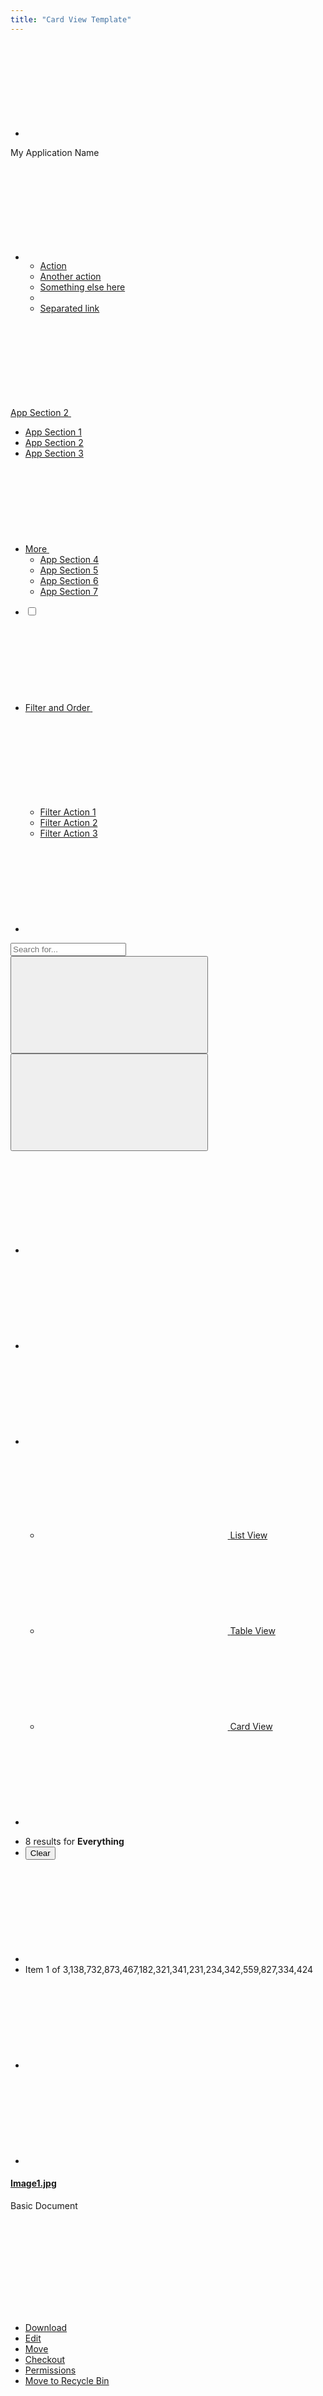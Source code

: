 ```yaml
---
title: "Card View Template"
---
```


<nav class="application-bar application-bar-dark navbar navbar-expand-md">
	<div class="container-fluid container-fluid-max-xl">
		<ul class="navbar-nav">
			<li class="nav-item">
				<a class="nav-link nav-link-monospaced" href="#1">
					<svg class="lexicon-icon lexicon-icon-product-menu-closed" focusable="false" role="presentation">
						<use href="/images/icons/icons.svg#product-menu-closed" />
					</svg>
				</a>
			</li>
		</ul>
		<div class="navbar-title navbar-text-truncate">My Application Name</div>
		<ul class="navbar-nav">
			<li class="dropdown nav-item">
				<a aria-expanded="false" aria-haspopup="true" class="dropdown-toggle nav-link nav-link-monospaced" data-toggle="dropdown" href="#1" role="button">
					<svg class="lexicon-icon lexicon-icon-ellipsis-v" focusable="false" role="presentation">
						<use href="/images/icons/icons.svg#ellipsis-v" />
					</svg>
				</a>
				<ul aria-labelledby="navbarDropdownMenuLink" class="dropdown-menu dropdown-menu-right">
					<li><a class="dropdown-item" href="#1">Action</a></li>
					<li><a class="dropdown-item" href="#1">Another action</a></li>
					<li><a class="dropdown-item" href="#1">Something else here</a></li>
					<li class="dropdown-divider"></li>
					<li><a class="dropdown-item" href="#1">Separated link</a></li>
				</ul>
			</li>
		</ul>
	</div>
</nav>

<nav class="navbar navbar-collapse-absolute navbar-expand-md navbar-underline navigation-bar navigation-bar-secondary">
	<div class="container-fluid container-fluid-max-xl">
		<a aria-controls="navigationBarCollapse01" aria-expanded="false" aria-label="Toggle navigation" class="collapsed navbar-toggler navbar-toggler-link" data-toggle="collapse" href="#navigationBarCollapse01" role="button">
			<span class="navbar-text-truncate">App Section 2</span>
			<svg class="lexicon-icon lexicon-icon-caret-bottom" focusable="false" role="presentation">
				<use href="/images/icons/icons.svg#caret-bottom" />
			</svg>
		</a>
		<div class="collapse navbar-collapse" id="navigationBarCollapse01">
			<div class="container-fluid container-fluid-max-xl">
				<ul class="navbar-nav">
					<li class="nav-item">
						<a class="nav-link" href="#1">
							<span class="navbar-text-truncate">App Section 1</span>
						</a>
					</li>
					<li aria-label="Current Page" class="nav-item">
						<a class="active nav-link" href="#1">
							<span class="navbar-text-truncate">App Section 2</span>
						</a>
					</li>
					<li class="nav-item">
						<a class="nav-link" href="#1">
							<span class="navbar-text-truncate">App Section 3</span>
						</a>
					</li>
					<li class="dropdown nav-item show-dropdown-on-collapse">
						<a aria-expanded="false" aria-haspopup="true" class="dropdown-toggle nav-link" data-toggle="dropdown" href="#1" role="button">
							<span class="navbar-text-truncate">More</span>
							<svg class="lexicon-icon lexicon-icon-caret-bottom" focusable="false" role="presentation">
								<use href="/images/icons/icons.svg#caret-bottom" />
							</svg>
						</a>
						<ul aria-labelledby="" class="dropdown-menu">
							<li><a class="dropdown-item" href="#1">App Section 4</a></li>
							<li><a class="dropdown-item" href="#1">App Section 5</a></li>
							<li><a class="dropdown-item" href="#1">App Section 6</a></li>
							<li><a class="dropdown-item" href="#1">App Section 7</a></li>
						</ul>
					</li>
				</ul>
			</div>
		</div>
	</div>
</nav>

<nav class="management-bar management-bar-light navbar navbar-expand-md">
	<div class="container-fluid container-fluid-max-xl">
		<ul class="navbar-nav">
			<li class="nav-item">
				<div class="custom-control custom-checkbox">
					<label>
						<input class="custom-control-input" type="checkbox"/>
						<span class="custom-control-label"></span>
					</label>
				</div>
			</li>
			<li class="dropdown nav-item">
				<a aria-expanded="false" class="dropdown-toggle nav-link navbar-breakpoint-down-d-none" data-toggle="dropdown" href="#1" role="button">
					<span class="navbar-text-truncate">Filter and Order</span>
					<svg class="lexicon-icon lexicon-icon-caret-bottom" focusable="false" role="presentation">
						<use href="/images/icons/icons.svg#caret-bottom" />
					</svg>
				</a>
				<a aria-expanded="false" class="nav-link nav-link-monospaced dropdown-toggle navbar-breakpoint-d-none" data-toggle="dropdown" href="#1" role="button">
					<svg class="lexicon-icon lexicon-icon-filter" focusable="false" role="presentation">
						<use href="/images/icons/icons.svg#filter" />
					</svg>
				</a>
				<ul class="dropdown-menu" role="menu">
					<li><a class="dropdown-item" href="#1">Filter Action 1</a></li>
					<li><a class="dropdown-item" href="#1">Filter Action 2</a></li>
					<li><a class="dropdown-item" href="#1">Filter Action 3</a></li>
				</ul>
			</li>
			<li class="nav-item">
				<a class="nav-link nav-link-monospaced order-arrow-up-active" href="#1">
					<svg class="lexicon-icon lexicon-icon-order-arrow" focusable="false" role="presentation">
						<use href="/images/icons/icons.svg#order-arrow" />
					</svg>
				</a>
			</li>
		</ul>
		<div class="navbar-form navbar-form-autofit navbar-overlay navbar-overlay-sm-down">
			<div class="container-fluid container-fluid-max-xl">
				<form role="search">
					<div class="input-group">
						<div class="input-group-item">
							<input class="form-control input-group-inset input-group-inset-after" placeholder="Search for..." type="text"/>
							<span class="input-group-inset-item input-group-inset-item-after">
								<button class="btn btn-unstyled" type="submit">
									<svg class="lexicon-icon lexicon-icon-search" focusable="false" role="presentation">
										<use href="/images/icons/icons.svg#search" />
									</svg>
								</button>
								<button class="btn btn-unstyled d-none" type="button">
									<svg class="lexicon-icon lexicon-icon-times" focusable="false" role="presentation">
										<use href="/images/icons/icons.svg#times" />
									</svg>
								</button>
							</span>
						</div>
					</div>
				</form>
			</div>
		</div>
		<ul class="navbar-nav">
			<li class="nav-item navbar-breakpoint-d-none">
				<a class="nav-link nav-link-monospaced clay-site-open-overlay-sm-down" href="#1">
					<svg class="lexicon-icon lexicon-icon-search" focusable="false" role="presentation">
						<use href="/images/icons/icons.svg#search" />
					</svg>
				</a>
			</li>
			<li class="nav-item">
				<a class="nav-link nav-link-monospaced" href="#uniqueSidenavCollapseId1" id="uniqueSidenavToggler1" role="button">
					<svg class="lexicon-icon lexicon-icon-info-circle-open" focusable="false" role="presentation">
						<use href="/images/icons/icons.svg#info-circle-open" />
					</svg>
				</a>
			</li>
			<li class="dropdown nav-item">
				<a aria-expanded="false" class="dropdown-toggle nav-link nav-link-monospaced" data-toggle="dropdown" href="#1" role="button">
					<svg class="lexicon-icon lexicon-icon-cards2" focusable="false" role="presentation">
						<use href="/images/icons/icons.svg#cards2" />
					</svg>
				</a>
				<ul class="dropdown-menu dropdown-menu-right dropdown-menu-indicator-start" role="menu">
					<li>
						<a class="dropdown-item" href="#1">
							<span class="dropdown-item-indicator">
								<svg class="lexicon-icon lexicon-icon-list" focusable="false" role="presentation">
									<use href="/images/icons/icons.svg#list" />
								</svg>
							</span>
							List View
						</a>
					</li>
					<li>
						<a class="dropdown-item" href="#1">
							<span class="dropdown-item-indicator">
								<svg class="lexicon-icon lexicon-icon-table" focusable="false" role="presentation">
									<use href="/images/icons/icons.svg#table" />
								</svg>
							</span>
							Table View
						</a>
					</li>
					<li>
						<a class="active dropdown-item" href="#1">
							<span class="dropdown-item-indicator">
								<svg class="lexicon-icon lexicon-icon-cards2" focusable="false" role="presentation">
									<use href="/images/icons/icons.svg#cards2" />
								</svg>
							</span>
							Card View
						</a>
					</li>
				</ul>
			</li>
			<li class="nav-item">
				<a class="btn btn-primary nav-btn nav-btn-monospaced navbar-breakpoint-down-d-none" href="#1">
					<svg class="lexicon-icon lexicon-icon-plus" focusable="false" role="presentation">
						<use href="/images/icons/icons.svg#plus" />
					</svg>
				</a>
			</li>
		</ul>
	</div>
</nav>

<nav class="tbar subnav-tbar subnav-tbar-primary">
	<div class="container-fluid container-fluid-max-xl">
		<ul class="tbar-nav">
			<li class="tbar-item tbar-item-expand">
				<div class="tbar-section">
					<span class="component-text text-truncate-inline">
						<span class="text-truncate">8 results for <strong>Everything</strong></span>
					</span>
				</div>
			</li>
			<li class="tbar-item">
				<button class="btn btn-unstyled component-link tbar-link" type="button">Clear</button>
			</li>
		</ul>
	</div>
</nav>

<div class="closed sidenav-container" id="uniqueSidenavCollapseId1">
	<div class="sidenav-menu-slider">
		<div class="sidebar sidebar-light sidenav-menu">
			<nav class="component-tbar tbar">
				<div class="container-fluid">
					<ul class="tbar-nav">
						<li class="tbar-item">
							<a class="component-action disabled" href="#disabled" role="button" tabindex="-1">
								<svg class="lexicon-icon lexicon-icon-angle-left" focusable="false" role="presentation">
									<use href="/images/icons/icons.svg#angle-left" />
								</svg>
							</a>
						</li>
						<li class="tbar-item tbar-item-expand">
							<div class="tbar-section">
								<span class="text-truncate-inline">
									<span class="text-truncate">Item 1 of 3,138,732,873,467,182,321,341,231,234,342,559,827,334,424</span>
								</span>
							</div>
						</li>
						<li class="tbar-item">
							<a class="component-action" href="#1" role="button">
								<svg class="lexicon-icon lexicon-icon-angle-right" focusable="false" role="presentation">
									<use href="/images/icons/icons.svg#angle-right" />
								</svg>
							</a>
						</li>
						<li class="tbar-item">
							<a class="component-action sidenav-close" href="#1" role="button">
								<svg class="lexicon-icon lexicon-icon-times" focusable="false" role="presentation">
									<use href="/images/icons/icons.svg#times" />
								</svg>
							</a>
						</li>
					</ul>
				</div>
			</nav>
			<div class="sidebar-header">
				<div class="autofit-row sidebar-section">
					<div class="autofit-col autofit-col-expand">
						<h4 class="component-title">
							<span class="text-truncate-inline">
								<a class="text-truncate" href="#1">Image1.jpg</a>
							</span>
						</h4>
						<p class="component-subtitle">Basic Document</p>
					</div>
					<div class="autofit-col">
						<div class="dropdown dropdown-action">
							<a aria-expanded="false" aria-haspopup="true" class="component-action dropdown-toggle" data-toggle="dropdown" href="#1" role="button">
								<svg class="lexicon-icon lexicon-icon-ellipsis-v" focusable="false" role="presentation">
									<use href="/images/icons/icons.svg#ellipsis-v" />
								</svg>
							</a>
							<ul class="dropdown-menu">
								<li><a class="dropdown-item" href="#1" role="button">Download</a></li>
								<li><a class="dropdown-item" href="#1">Edit</a></li>
								<li><a class="dropdown-item" href="#1">Move</a></li>
								<li><a class="dropdown-item" href="#1" role="button">Checkout</a></li>
								<li><a class="dropdown-item" href="#1">Permissions</a></li>
								<li><a class="dropdown-item" href="#1" role="button">Move to Recycle Bin</a></li>
							</ul>
						</div>
					</div>
				</div>
			</div>
			<div class="sidebar-body">
				<nav class="component-navigation-bar navbar navigation-bar navbar-collapse-absolute navbar-expand-md navbar-underline">
					<a aria-controls="sidebarLightCollapse00" aria-expanded="false" aria-label="Toggle Navigation" class="collapsed navbar-toggler navbar-toggler-link" data-toggle="collapse" href="#sidebarLightCollapse00" role="button">
						<span class="navbar-text-truncate">Details</span>
						<svg class="lexicon-icon lexicon-icon-caret-bottom" focusable="false" role="presentation">
							<use href="/images/icons/icons.svg#caret-bottom" />
						</svg>
					</a>
					<div class="collapse navbar-collapse" id="sidebarLightCollapse00">
						<ul class="nav navbar-nav" role="tablist">
							<li class="nav-item">
								<a aria-controls="sidebarLightDetails" class="active nav-link" data-toggle="tab" href="#sidebarLightDetails" id="sidebarLightDetailsTab" role="tab">
									<span class="navbar-text-truncate">Details</span>
								</a>
							</li>
							<li class="nav-item">
								<a aria-controls="sidebarLightVersions" class="nav-link" data-toggle="tab" href="#sidebarLightVersions" id="sidebarLightVersionsTab" role="tab">
									<span class="navbar-text-truncate">Versions</span>
								</a>
							</li>
						</ul>
					</div>
				</nav>
				<div class="tab-content">
					<div aria-labelledby="sidebarLightDetailsTab" class="active fade show tab-pane" id="sidebarLightDetails" role="tabpanel">
						<div class="aspect-ratio aspect-ratio-16-to-9 sidebar-panel" style="margin-top:1.5rem;">
							<img alt="thumbnail" class="aspect-ratio-item-center-middle aspect-ratio-item-fluid" src="/images/DeathtoStock_Desk4.jpg" />
							<div class="sticker sticker-bottom-left sticker-danger">JPG</div>
						</div>
						<dl class="sidebar-dl sidebar-section">
							<dt class="sidebar-dt">Url</dt>
							<dd class="sidebar-dd">
								<a href="#1">http://localhost:8080/documents/20140/</a>
							</dd>
							<dt class="sidebar-dt">Webdav Url</dt>
							<dd class="sidebar-dd">
								<a href="#1">http://localhost:8080/webdav/guest/</a>
							</dd>
							<dt class="sidebar-dt">Created</dt>
							<dd class="sidebar-dd">
								<a href="#1">Helen Smith</a>
							</dd>
							<dt class="sidebar-dt">Description</dt>
							<dd class="sidebar-dd">A picture of a person using a ruler and exacto knife to cut construction paper.</dd>
							<dt class="sidebar-dt">Size</dt>
							<dd class="sidebar-dd">745KB</dd>
							<dt class="sidebar-dt">Extension</dt>
							<dd class="sidebar-dd">PNG</dd>
							<dt class="sidebar-dt">Version</dt>
							<dd class="sidebar-dd">2.0</dd>
							<dt class="sidebar-dt">Tags</dt>
							<dd class="sidebar-dd">
								<span class="label label-lg label-secondary">
									<span class="label-item label-item-expand">Tag One</span>
								</span>
								<span class="label label-lg label-secondary">
									<span class="label-item label-item-expand">Tag Two</span>
								</span>
								<span class="label label-lg label-secondary">
									<span class="label-item label-item-expand">Tag Three</span>
								</span>
								<span class="label label-lg label-secondary">
									<span class="label-item label-item-expand">Tag Four</span>
								</span>
								<span class="label label-lg label-secondary">
									<span class="label-item label-item-expand">Tag Five</span>
								</span>
								<span class="label label-lg label-secondary">
									<span class="label-item label-item-expand">Tag Six</span>
								</span>
								<span class="label label-lg label-secondary">
									<span class="label-item label-item-expand">Tag Seven</span>
								</span>
								<span class="label label-lg label-secondary">
									<span class="label-item label-item-expand">Tag Eight</span>
								</span>
							</dd>
							<dt class="sidebar-dt">Related Assets</dt>
							<dd class="sidebar-dd">
								<ul class="list-group sidebar-list-group">
									<li class="list-group-item list-group-item-flex">
										<div class="autofit-col">
											<div class="sticker sticker-secondary">
												<span class="inline-item">
													<svg class="lexicon-icon lexicon-icon-folder" focusable="false" role="presentation">
														<use href="/images/icons/icons.svg#folder" />
													</svg>
												</span>
											</div>
										</div>
										<div class="autofit-col autofit-col-expand">
											<section class="autofit-section">
												<div class="list-group-title text-truncate-inline">
													<a class="text-truncate" href="#1">ReallySuperInsanelyJustIncrediblyLongAndTotallyNotPossibleWordButWeAreReallyTryingToCoverAllOurBasesHereJustInCaseSomeoneIsNutsAsPerUsual</a>
												</div>
											</section>
										</div>
									</li>
									<li class="list-group-item list-group-item-flex">
										<div class="autofit-col">
											<div class="sticker sticker-secondary">
												<span class="inline-item">
													<svg class="lexicon-icon lexicon-icon-folder" focusable="false" role="presentation">
														<use href="/images/icons/icons.svg#folder" />
													</svg>
												</span>
											</div>
										</div>
										<div class="autofit-col autofit-col-expand">
											<section class="autofit-section">
												<div class="list-group-title text-truncate-inline">
													<a class="text-truncate" href="#1">Surf Blog Entry Two</a>
												</div>
											</section>
										</div>
									</li>
								</ul>
							</dd>
						</dl>
					</div>
					<div aria-labelledby="sidebarLightVersionsTab" class="fade tab-pane" id="sidebarLightVersions" role="tabpanel">
						<ul class="list-group sidebar-list-group">
							<li class="list-group-item list-group-item-flex">
								<div class="autofit-col autofit-col-expand">
									<div class="list-group-title">Version 1.2</div>
									<div class="list-group-subtitle">By Helen, on 8/31/17 9:15am</div>
									<div class="list-group-subtext">No Change Log</div>
								</div>
								<div class="autofit-col">
									<div class="dropdown dropdown-action">
										<a aria-expanded="false" aria-haspopup="true" class="component-action dropdown-toggle" data-toggle="dropdown" href="#1" id="sidebarLightListDropdownId01" role="button">
											<svg class="lexicon-icon lexicon-icon-ellipsis-v" focusable="false" role="presentation">
												<use href="/images/icons/icons.svg#ellipsis-v" />
											</svg>
										</a>
										<ul aria-labelledBy="sidebarLightListDropdownId01" class="dropdown-menu">
											<li><a class="dropdown-item" href="#1" role="button">Download</a></li>
											<li><a class="dropdown-item" href="#1">Edit</a></li>
											<li><a class="dropdown-item" href="#1">Move</a></li>
											<li><a class="dropdown-item" href="#1" role="button">Checkout</a></li>
											<li><a class="dropdown-item" href="#1">Permissions</a></li>
											<li><a class="dropdown-item" href="#1" role="button">Move to Recycle Bin</a></li>
										</ul>
									</div>
								</div>
							</li>
							<li class="list-group-item list-group-item-flex">
								<div class="autofit-col autofit-col-expand">
									<div class="list-group-title">Version 1.1</div>
									<div class="list-group-subtitle">By Helen, on 8/31/17 8:00am</div>
									<div class="list-group-subtext">No Change Log</div>
								</div>
								<div class="autofit-col">
									<div class="dropdown dropdown-action">
										<a aria-expanded="false" aria-haspopup="true" class="component-action dropdown-toggle" data-toggle="dropdown" href="#1" id="sidebarLightListDropdownId02" role="button">
											<svg class="lexicon-icon lexicon-icon-ellipsis-v" focusable="false" role="presentation">
												<use href="/images/icons/icons.svg#ellipsis-v" />
											</svg>
										</a>
										<ul aria-labelledBy="sidebarLightListDropdownId02" class="dropdown-menu">
											<li><a class="dropdown-item" href="#1" role="button">Download</a></li>
											<li><a class="dropdown-item" href="#1">Edit</a></li>
											<li><a class="dropdown-item" href="#1">Move</a></li>
											<li><a class="dropdown-item" href="#1" role="button">Checkout</a></li>
											<li><a class="dropdown-item" href="#1">Permissions</a></li>
											<li><a class="dropdown-item" href="#1" role="button">Move to Recycle Bin</a></li>
										</ul>
									</div>
								</div>
							</li>
						</ul>
					</div>
				</div>
			</div>
		</div>
	</div>
	<div class="container-fluid container-fluid-max-xl container-view sidenav-content">
		<form>
			<ul class="card-page">
				<li class="card-page-item-header">
					<h1 class="card-section-header">Group 1</h1>
				</li>
				<li class="card-page-item-directory">
					<div class="card-type-directory form-check form-check-card form-check-middle-left">
						<div class="custom-control custom-checkbox">
							<label>
								<input class="custom-control-input" type="checkbox"/>
								<span class="custom-control-label"></span>
								<div class="card card-horizontal">
									<div class="card-body">
										<div class="card-row">
											<div class="autofit-col">
												<span class="sticker">
													<span class="inline-item">
														<svg class="lexicon-icon lexicon-icon-folder" focusable="false" role="presentation">
															<use href="/images/icons/icons.svg#folder" />
														</svg>
													</span>
												</span>
											</div>
											<div class="autofit-col autofit-col-expand autofit-col-gutters">
												<section class="autofit-section">
													<h3 class="card-title" title="UX Team">
														<span class="text-truncate-inline">
															<a class="text-truncate" href="#1">UX Team</a>
														</span>
													</h3>
												</section>
											</div>
											<div class="autofit-col">
												<div class="dropdown dropdown-action">
													<a aria-expanded="false" aria-haspopup="true" class="component-action dropdown-toggle" data-toggle="dropdown" href="#1" role="button">
														<svg class="lexicon-icon lexicon-icon-ellipsis-v" focusable="false" role="presentation">
															<use href="/images/icons/icons.svg#ellipsis-v" />
														</svg>
													</a>
													<ul class="dropdown-menu dropdown-menu-right">
														<li><a class="dropdown-item" href="#1">Download</a></li>
														<li><a class="dropdown-item" href="#1">Edit</a></li>
														<li><a class="dropdown-item" href="#1">Move</a></li>
														<li><a class="dropdown-item" href="#1">Checkout</a></li>
														<li><a class="dropdown-item" href="#1">Permissions</a></li>
														<li><a class="dropdown-item" href="#1">Move to Recycle Bin</a></li>
													</ul>
												</div>
											</div>
										</div>
									</div>
								</div>
							</label>
						</div>
					</div>
				</li>
				<li class="card-page-item-directory">
					<div class="card-type-directory form-check form-check-card form-check-middle-left">
						<div class="custom-control custom-checkbox">
							<label>
								<input class="custom-control-input" type="checkbox"/>
								<span class="custom-control-label"></span>
								<div class="card card-horizontal">
									<div class="card-body">
										<div class="card-row">
											<div class="autofit-col">
												<span class="sticker">
													<span class="inline-item">
														<svg class="lexicon-icon lexicon-icon-folder" focusable="false" role="presentation">
															<use href="/images/icons/icons.svg#folder" />
														</svg>
													</span>
												</span>
											</div>
											<div class="autofit-col autofit-col-expand autofit-col-gutters">
												<section class="autofit-section">
													<h3 class="card-title" title="Talks">
														<span class="text-truncate-inline">
															<span class="text-truncate">Talks</span>
														</span>
													</h3>
												</section>
											</div>
											<div class="autofit-col">
												<div class="dropdown dropdown-action">
													<a aria-expanded="false" aria-haspopup="true" class="component-action dropdown-toggle" data-toggle="dropdown" href="#1" role="button">
														<svg class="lexicon-icon lexicon-icon-ellipsis-v" focusable="false" role="presentation">
															<use href="/images/icons/icons.svg#ellipsis-v" />
														</svg>
													</a>
													<ul class="dropdown-menu dropdown-menu-right">
														<li><a class="dropdown-item" href="#1">Download</a></li>
														<li><a class="dropdown-item" href="#1">Edit</a></li>
														<li><a class="dropdown-item" href="#1">Move</a></li>
														<li><a class="dropdown-item" href="#1">Checkout</a></li>
														<li><a class="dropdown-item" href="#1">Permissions</a></li>
														<li><a class="dropdown-item" href="#1">Move to Recycle Bin</a></li>
													</ul>
												</div>
											</div>
										</div>
									</div>
								</div>
							</label>
						</div>
					</div>
				</li>
				<li class="card-page-item-directory">
					<div class="card-type-directory form-check form-check-card form-check-middle-left">
						<div class="custom-control custom-checkbox">
							<label>
								<input class="custom-control-input" type="checkbox"/>
								<span class="custom-control-label"></span>
								<div class="card card-horizontal">
									<div class="card-body">
										<div class="card-row">
											<div class="autofit-col">
												<span class="sticker">
													<span class="inline-item">
														<svg class="lexicon-icon lexicon-icon-folder" focusable="false" role="presentation">
															<use href="/images/icons/icons.svg#folder" />
														</svg>
													</span>
												</span>
											</div>
											<div class="autofit-col autofit-col-expand autofit-col-gutters">
												<section class="autofit-section">
													<h3 class="card-title" title="Branding">
														<span class="text-truncate-inline">
															<span class="text-truncate">Branding</span>
														</span>
													</h3>
												</section>
											</div>
											<div class="autofit-col">
												<div class="dropdown dropdown-action">
													<a aria-expanded="false" aria-haspopup="true" class="component-action dropdown-toggle" data-toggle="dropdown" href="#1" role="button">
														<svg class="lexicon-icon lexicon-icon-ellipsis-v" focusable="false" role="presentation">
															<use href="/images/icons/icons.svg#ellipsis-v" />
														</svg>
													</a>
													<ul class="dropdown-menu dropdown-menu-right">
														<li><a class="dropdown-item" href="#1">Download</a></li>
														<li><a class="dropdown-item" href="#1">Edit</a></li>
														<li><a class="dropdown-item" href="#1">Move</a></li>
														<li><a class="dropdown-item" href="#1">Checkout</a></li>
														<li><a class="dropdown-item" href="#1">Permissions</a></li>
														<li><a class="dropdown-item" href="#1">Move to Recycle Bin</a></li>
													</ul>
												</div>
											</div>
										</div>
									</div>
								</div>
							</label>
						</div>
					</div>
				</li>
				<li class="card-page-item-directory">
					<div class="card-type-directory form-check form-check-card form-check-middle-left">
						<div class="custom-control custom-checkbox">
							<label>
								<input class="custom-control-input" type="checkbox"/>
								<span class="custom-control-label"></span>
								<div class="card card-horizontal">
									<div class="card-body">
										<div class="card-row">
											<div class="autofit-col">
												<span class="sticker">
													<span class="inline-item">
														<svg class="lexicon-icon lexicon-icon-folder" focusable="false" role="presentation">
															<use href="/images/icons/icons.svg#folder" />
														</svg>
													</span>
												</span>
											</div>
											<div class="autofit-col autofit-col-expand autofit-col-gutters">
												<section class="autofit-section">
													<h3 class="card-title" title="Side Projects">
														<span class="text-truncate-inline">
															<span class="text-truncate">Side Projects</span>
														</span>
													</h3>
												</section>
											</div>
											<div class="autofit-col">
												<div class="dropdown dropdown-action">
													<a aria-expanded="false" aria-haspopup="true" class="component-action dropdown-toggle" data-toggle="dropdown" href="#1" role="button">
														<svg class="lexicon-icon lexicon-icon-ellipsis-v" focusable="false" role="presentation">
															<use href="/images/icons/icons.svg#ellipsis-v" />
														</svg>
													</a>
													<ul class="dropdown-menu dropdown-menu-right">
														<li><a class="dropdown-item" href="#1">Download</a></li>
														<li><a class="dropdown-item" href="#1">Edit</a></li>
														<li><a class="dropdown-item" href="#1">Move</a></li>
														<li><a class="dropdown-item" href="#1">Checkout</a></li>
														<li><a class="dropdown-item" href="#1">Permissions</a></li>
														<li><a class="dropdown-item" href="#1">Move to Recycle Bin</a></li>
													</ul>
												</div>
											</div>
										</div>
									</div>
								</div>
							</label>
						</div>
					</div>
				</li>
			</ul>
			<ul class="card-page">
				<li class="card-page-item-header">
					<h1 class="card-section-header">Group 2</h1>
				</li>
				<li class="card-page-item-asset">
					<div class="card-type-asset form-check form-check-card form-check-top-left image-card">
						<div class="card">
							<div class="aspect-ratio bg-checkered card-item-first">
								<div class="custom-control custom-checkbox">
									<label>
										<input class="custom-control-input" type="checkbox"/>
										<span class="custom-control-label"></span>
										<img alt="thumbnail"class="aspect-ratio-item-center-middle aspect-ratio-item-fluid" src="/images/thumbnail_coffee.jpg" />
										<span class="sticker sticker-bottom-left sticker-danger">JPG</span>
									</label>
								</div>
							</div>
							<div class="card-body">
								<div class="card-row">
									<div class="autofit-col autofit-col-expand">
										<section class="autofit-section">
											<h3 class="card-title" title="thumbnail_coffee.jpg">
												<span class="text-truncate-inline">
													<span class="text-truncate">thumbnail_coffee.jpg</span>
												</span>
											</h3>
											<h3 class="card-title">
												<span class="text-truncate-inline">
													<a class="text-truncate" href="#1">thumbnail_coffee.jpg</a>
												</span>
											</h3>
											<div class="card-title">
												<span class="text-truncate-inline">
													<a class="text-truncate" href="#1">thumbnail_coffee.jpg</a>
												</span>
											</div>
											<p class="card-subtitle" title="Author Action">
												<span class="text-truncate-inline">
													<span class="text-truncate">Author Action</span>
												</span>
											</p>
											<div class="card-subtitle">
												<span class="text-truncate-inline">
													<a class="text-truncate" href="#1">Author Action</a>
												</span>
											</div>
											<div class="card-subtitle">
												<span class="text-truncate-inline">
													<a class="text-truncate" href="#1">Author Action</a>
												</span>
											</div>
											<div class="card-detail">
												<a class="card-link" href="#1">card-link</a>
												>
												<button class="btn btn-unstyled card-link" type="button">button.btn-unstyled.card-link</button>
											</div>
										</section>
									</div>
									<div class="autofit-col">
										<div class="dropdown dropdown-action">
											<a aria-expanded="false" aria-haspopup="true" class="component-action dropdown-toggle" data-toggle="dropdown" href="#1" role="button">
												<svg class="lexicon-icon lexicon-icon-ellipsis-v" focusable="false" role="presentation">
													<use href="/images/icons/icons.svg#ellipsis-v" />
												</svg>
											</a>
											<ul class="dropdown-menu dropdown-menu-right">
												<li><a class="dropdown-item" href="#1">Download</a></li>
												<li><a class="dropdown-item" href="#1">Edit</a></li>
												<li><a class="dropdown-item" href="#1">Move</a></li>
												<li><a class="dropdown-item" href="#1">Checkout</a></li>
												<li><a class="dropdown-item" href="#1">Permissions</a></li>
												<li><a class="dropdown-item" href="#1">Move to Recycle Bin</a></li>
											</ul>
										</div>
									</div>
								</div>
							</div>
						</div>
					</div>
				</li>
				<li class="card-page-item-asset">
					<div class="card-type-asset form-check form-check-card form-check-top-left image-card">
						<div class="card">
							<div class="aspect-ratio bg-checkered card-item-first">
								<div class="custom-control custom-checkbox">
									<label>
										<input class="custom-control-input" type="checkbox"/>
										<span class="custom-control-label"></span>
										<img alt="thumbnail"class="aspect-ratio-item-center-middle aspect-ratio-item-fluid" src="/images/thumbnail_coffee.jpg" />
										<span class="sticker sticker-bottom-left sticker-danger">JPG</span>
									</label>
								</div>
							</div>
							<div class="card-body">
								<div class="card-row">
									<div class="autofit-col autofit-col-expand">
										<section class="autofit-section">
											<h3 class="card-title" title="thumbnail_coffee.jpg">
												<span class="text-truncate-inline">
													<a class="text-truncate" href="#1">thumbnail_coffee.jpg</a>
												</span>
											</h3>
											<p class="card-subtitle" title="Author Action">
												<span class="text-truncate-inline">
													<span class="text-truncate">Author Action</span>
												</span>
											</p>
											<div class="card-detail">
												<span class="label label-success">
													<span class="label-item label-item-expand">Approved</span>
												</span>
											</div>
										</section>
									</div>
									<div class="autofit-col">
										<div class="dropdown dropdown-action">
											<a aria-expanded="false" aria-haspopup="true" class="component-action dropdown-toggle" data-toggle="dropdown" href="#1" role="button">
												<svg class="lexicon-icon lexicon-icon-ellipsis-v" focusable="false" role="presentation">
													<use href="/images/icons/icons.svg#ellipsis-v" />
												</svg>
											</a>
											<ul class="dropdown-menu dropdown-menu-right">
												<li><a class="dropdown-item" href="#1">Download</a></li>
												<li><a class="dropdown-item" href="#1">Edit</a></li>
												<li><a class="dropdown-item" href="#1">Move</a></li>
												<li><a class="dropdown-item" href="#1">Checkout</a></li>
												<li><a class="dropdown-item" href="#1">Permissions</a></li>
												<li><a class="dropdown-item" href="#1">Move to Recycle Bin</a></li>
											</ul>
										</div>
									</div>
								</div>
							</div>
						</div>
					</div>
				</li>
				<li class="card-page-item-asset">
					<div class="card-type-asset form-check form-check-card form-check-top-left image-card">
						<div class="card">
							<div class="aspect-ratio bg-checkered card-item-first">
								<div class="custom-control custom-checkbox">
									<label>
										<input class="custom-control-input" type="checkbox"/>
										<span class="custom-control-label"></span>
										<img alt="thumbnail"class="aspect-ratio-item-center-middle aspect-ratio-item-fluid" src="/images/thumbnail_coffee.jpg" />
										<span class="sticker sticker-bottom-left sticker-danger">JPG</span>
									</label>
								</div>
							</div>
							<div class="card-body">
								<div class="card-row">
									<div class="autofit-col autofit-col-expand">
										<section class="autofit-section">
											<h3 class="card-title" title="thumbnail_coffee.jpg">
												<span class="text-truncate-inline">
													<a class="text-truncate" href="#1">thumbnail_coffee.jpg</a>
												</span>
											</h3>
											<p class="card-subtitle" title="Author Action">
												<span class="text-truncate-inline">
													<span class="text-truncate">Author Action</span>
												</span>
											</p>
											<div class="card-detail">
												<span class="label label-success">
													<span class="label-item label-item-expand">Approved</span>
												</span>
											</div>
										</section>
									</div>
									<div class="autofit-col">
										<div class="dropdown dropdown-action">
											<a aria-expanded="false" aria-haspopup="true" class="component-action dropdown-toggle" data-toggle="dropdown" href="#1" role="button">
												<svg class="lexicon-icon lexicon-icon-ellipsis-v" focusable="false" role="presentation">
													<use href="/images/icons/icons.svg#ellipsis-v" />
												</svg>
											</a>
											<ul class="dropdown-menu dropdown-menu-right">
												<li><a class="dropdown-item" href="#1">Download</a></li>
												<li><a class="dropdown-item" href="#1">Edit</a></li>
												<li><a class="dropdown-item" href="#1">Move</a></li>
												<li><a class="dropdown-item" href="#1">Checkout</a></li>
												<li><a class="dropdown-item" href="#1">Permissions</a></li>
												<li><a class="dropdown-item" href="#1">Move to Recycle Bin</a></li>
											</ul>
										</div>
									</div>
								</div>
							</div>
						</div>
					</div>
				</li>
				<li class="card-page-item-asset">
					<div class="card-type-asset form-check form-check-card form-check-top-left image-card">
						<div class="card">
							<div class="aspect-ratio bg-checkered card-item-first">
								<div class="custom-control custom-checkbox">
									<label>
										<input class="custom-control-input" type="checkbox"/>
										<span class="custom-control-label"></span>
										<img alt="thumbnail"class="aspect-ratio-item-center-middle aspect-ratio-item-fluid" src="/images/thumbnail_coffee.jpg" />
										<span class="sticker sticker-bottom-left sticker-danger">JPG</span>
									</label>
								</div>
							</div>
							<div class="card-body">
								<div class="card-row">
									<div class="autofit-col autofit-col-expand">
										<h3 class="card-title" title="thumbnail_coffee.jpg">
											<span class="text-truncate-inline">
												<a class="text-truncate" href="#1">thumbnail_coffee.jpg</a>
											</span>
										</h3>
										<p class="card-subtitle" title="Author Action">
											<span class="text-truncate-inline">
												<span class="text-truncate">Author Action</span>
											</span>
										</p>
										<div class="card-detail">
											<span class="label label-success">
												<span class="label-item label-item-expand">Approved</span>
											</span>
										</div>
									</div>
									<div class="autofit-col">
										<div class="dropdown dropdown-action">
											<a aria-expanded="false" aria-haspopup="true" class="component-action dropdown-toggle" data-toggle="dropdown" href="#1" role="button">
												<svg class="lexicon-icon lexicon-icon-ellipsis-v" focusable="false" role="presentation">
													<use href="/images/icons/icons.svg#ellipsis-v" />
												</svg>
											</a>
											<ul class="dropdown-menu dropdown-menu-right">
												<li><a class="dropdown-item" href="#1">Download</a></li>
												<li><a class="dropdown-item" href="#1">Edit</a></li>
												<li><a class="dropdown-item" href="#1">Move</a></li>
												<li><a class="dropdown-item" href="#1">Checkout</a></li>
												<li><a class="dropdown-item" href="#1">Permissions</a></li>
												<li><a class="dropdown-item" href="#1">Move to Recycle Bin</a></li>
											</ul>
										</div>
									</div>
								</div>
							</div>
						</div>
					</div>
				</li>
			</ul>
		</form>
		<div class="pagination-bar">
			<div class="dropdown pagination-items-per-page">
				<a aria-expanded="false" aria-haspopup="true" class="dropdown-toggle" data-toggle="dropdown" href="#1" role="button">
					10 entries
					<svg class="lexicon-icon lexicon-icon-caret-double-l" focusable="false" role="presentation">
						<use href="/images/icons/icons.svg#caret-double-l" />
					</svg>
				</a>
				<ul class="dropdown-menu dropdown-menu-top">
					<li><a class="dropdown-item" href="#1">5</a></li>
					<li><a class="dropdown-item" href="#1">10</a></li>
					<li><a class="dropdown-item" href="#1">20</a></li>
					<li><a class="dropdown-item" href="#1">30</a></li>
					<li><a class="dropdown-item" href="#1">50</a></li>
				</ul>
			</div>
			<div class="pagination-results">Showing 223,922 to 223,932 of 1,292,203 entries.</div>
			<ul class="pagination">
				<li class="disabled page-item">
					<a class="page-link" href="#1">
						<svg class="lexicon-icon lexicon-icon-angle-left" focusable="false" role="presentation">
							<use href="/images/icons/icons.svg#angle-left" />
						</svg>
						<span class="sr-only">Previous</span>
					</a>
				</li>
				<li class="active page-item"><a class="page-link" href="#1">22,392</a></li>
				<li class="page-item"><a class="page-link" href="#1">22,393</a></li>
				<li class="dropdown page-item">
					<a aria-expanded="false" aria-haspopup="true" class="dropdown-toggle page-link" data-toggle="dropdown" href="#1" role="button">...</a>
					<ul class="dropdown-menu dropdown-menu-top-center">
						<li>
							<ul class="inline-scroller">
								<li><a class="dropdown-item" href="#1">22,394</a></li>
								<li><a class="dropdown-item" href="#1">22,395</a></li>
								<li><a class="dropdown-item" href="#1">22,396</a></li>
								<li><a class="dropdown-item" href="#1">22,397</a></li>
								<li><a class="dropdown-item" href="#1">22,398</a></li>
								<li><a class="dropdown-item" href="#1">22,399</a></li>
								<li><a class="dropdown-item" href="#1">22,400</a></li>
								<li><a class="dropdown-item" href="#1">22,401</a></li>
								<li><a class="dropdown-item" href="#1">22,402</a></li>
								<li><a class="dropdown-item" href="#1">22,403</a></li>
								<li><a class="dropdown-item" href="#1">22,404</a></li>
								<li><a class="dropdown-item" href="#1">22,405</a></li>
								<li><a class="dropdown-item" href="#1">22,406</a></li>
							</ul>
						</li>
					</ul>
				</li>
				<li class="page-item"><a class="page-link" href="#1">129,221</a></li>
				<li class="page-item">
					<a class="page-link" href="#1">
						<svg class="lexicon-icon lexicon-icon-angle-right" focusable="false" role="presentation">
							<use href="/images/icons/icons.svg#angle-right" />
						</svg>
						<span class="sr-only">Next</span>
					</a>
				</li>
			</ul>
		</div>
	</div>
</div>